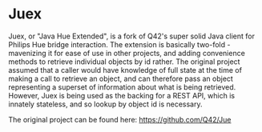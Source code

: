 Juex
===

Juex, or "Java Hue Extended", is a fork of Q42's super solid Java client for Philips Hue bridge interaction.  The extension is basically two-fold - mavenizing it for ease of use in other projects, and adding convenience methods to retrieve individual objects by id rather.  The original project assumed that a caller would have knowledge of full state at the time of making a call to retrieve an object, and can therefore pass an object representing a superset of information about what is being retrieved.  However, Juex is being used as the backing for a REST API, which is innately stateless, and so lookup by object id is necessary.

The original project can be found here: https://github.com/Q42/Jue
